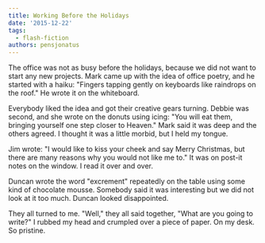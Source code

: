 ```yaml
---
title: Working Before the Holidays
date: '2015-12-22'
tags:
  - flash-fiction
authors: pensjonatus
---
```


The office was not as busy before the holidays, because we did not want to start
any new projects. Mark came up with the idea of office poetry, and he started
with a haiku: "Fingers tapping gently on keyboards like raindrops on the roof."
He wrote it on the whiteboard.

<!-- truncate -->

Everybody liked the idea and got their creative gears turning. Debbie was
second, and she wrote on the donuts using icing: "You will eat them, bringing
yourself one step closer to Heaven." Mark said it was deep and the others
agreed. I thought it was a little morbid, but I held my tongue.

Jim wrote: "I would like to kiss your cheek and say Merry Christmas, but there
are many reasons why you would not like me to." It was on post-it notes on the
window. I read it over and over.

Duncan wrote the word "excrement" repeatedly on the table using some kind of
chocolate mousse. Somebody said it was interesting but we did not look at it too
much. Duncan looked disappointed.

They all turned to me. "Well," they all said together, "What are you going to
write?" I rubbed my head and crumpled over a piece of paper. On my desk. So
pristine.
